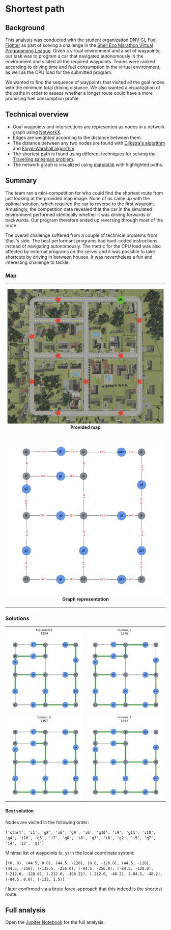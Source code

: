 # Shortest path

## Background
This analysis was conducted with the student organization [DNV GL Fuel Fighter](https://www.fuelfighter.no/) as part of solving a challenge in the [Shell Eco Marathon Virtual Programming League](https://www.makethefuture.shell/en-gb/shell-eco-marathon). Given a virtual environment and a set of waypoints, our task was to program a car that navigated autonomously in the environment and visited all the required waypoints. Teams were ranked according to driving time and fuel consumption in the virtual environment, as well as the CPU load for the submitted program.

We wanted to find the sequence of waypoints that visited all the goal nodes with the minimum total driving distance. We also wanted a visualization of the paths in order to assess whether a longer route could have a more promising fuel consumption profile.

## Technical overview
- Goal waypoints and intersections are represented as nodes in a network graph using [NetworkX](https://networkx.org/).
- Edges are weighted according to the distance between them.
- The distance between any two nodes are found with [Dijkstra's algorithm](https://en.wikipedia.org/wiki/Dijkstra%27s_algorithm) and [Floyd-Warshall algorithm](https://en.wikipedia.org/wiki/Floyd%E2%80%93Warshall_algorithm).
- The shortest path is found using different techniques for solving the [Travelling salesman problem](https://en.wikipedia.org/wiki/Travelling_salesman_problem).
- The network graph is visualized using [matplotlib](https://matplotlib.org/) with highlighted paths.


## Summary
The team ran a mini-competition for who could find the shortest route from just looking at the provided map image. None of us came up with the optimal solution, which required the car to reverse to the first waypoint. Amusingly, the competition data revealed that the car in the simulated environment performed identically whether it was driving forwards or backwards. Our program therefore ended up reversing through most of the route.

The overall challenge suffered from a couple of technical problems from Shell's side. The best performant programs had hard-coded instructions instead of navigating autonomously. The metric for the CPU load was also affected by external programs on the server and it was possible to take shortcuts by driving in between houses. It was nevertheless a fun and interesting challenge to tackle.


### Map
<table align="center">
  <tr>
    <td>
      <p align="center">
        <img alt="Forwarding" src="images/map.png"><br>
        <b>Provided map</b>
      </p> 
    </td>
  </tr>
  <tr>
    <td>
      <p align="center">
        <img alt="Routing" src="images/map_nx.png"><br>
        <b>Graph representation</b>
      </p>
    </td>
  </tr>
</table>


### Solutions

<table>
  <tr>
    <td><img alt="Routing" src="images/tsp-solver2.png" width="400"></td>
    <td><img alt="Forwarding" src="images/human_1.png" width="400"></td>
    </tr><tr>
    <td><img alt="Routing" src="images/human_2.png" width="400"></td>
    <td><img alt="Routing" src="images/human_3.png" width="400"></td>
  </tr>
</table>

#### Best solution

Nodes are visited in the following order:

`['start', 'i1', 'g8', 'i6', 'g9', 'i6', 'g10', 'i9', 'g11', 'i10', 'g4', 'i10', 'g5', 'i7', 'g6', 'i8', 'g3', 'i8', 'g2', 'i5', 'g7', 'i4', 'i2', 'g1']`

Minimal list of waypoints (x, y) in the local coordinate system:

`[(0, 0), (44.5, 0.0), (44.5, -128), (0.0, -128.0), (44.5, -128), (44.5, -256), (-135.5, -256.0), (-84.5, -256.0), (-84.5, -128.0), (-212.0, -128.0), (-212.0, -198.22), (-212.0, -48.2), (-84.5, -48.2), (-84.5, 0.0), (-135, 1.5)]`

I later confirmed via a brute force-approach that this indeed is the shortest route.

## Full analysis
Open the [Jupiter Notebook](./nx_graph.ipynb) for the full analysis.